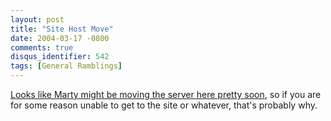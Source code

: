 ```yaml
---
layout: post
title: "Site Host Move"
date: 2004-03-17 -0800
comments: true
disqus_identifier: 542
tags: [General Ramblings]
---
```

[Looks like Marty might be moving the server here pretty
soon](http://www.mildperil.net/mblog/weblog.php?id=P89), so if you are
for some reason unable to get to the site or whatever, that's probably
why.
